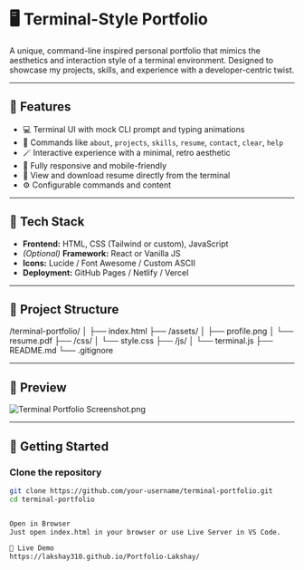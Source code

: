 # 🖥️ Terminal-Style Portfolio

A unique, command-line inspired personal portfolio that mimics the aesthetics and interaction style of a terminal environment. Designed to showcase my projects, skills, and experience with a developer-centric twist.

---

## 🎯 Features

- 💻 Terminal UI with mock CLI prompt and typing animations
- 🧠 Commands like `about`, `projects`, `skills`, `resume`, `contact`, `clear`, `help`
- 🪄 Interactive experience with a minimal, retro aesthetic
- 📱 Fully responsive and mobile-friendly
- 🔗 View and download resume directly from the terminal
- ⚙️ Configurable commands and content

---

## 🧰 Tech Stack

- **Frontend:** HTML, CSS (Tailwind or custom), JavaScript
- *(Optional)* **Framework:** React or Vanilla JS
- **Icons:** Lucide / Font Awesome / Custom ASCII
- **Deployment:** GitHub Pages / Netlify / Vercel

---

## 📁 Project Structure

/terminal-portfolio/
│
├── index.html
├── /assets/
│ ├── profile.png
│ └── resume.pdf
├── /css/
│ └── style.css
├── /js/
│ └── terminal.js
├── README.md
└── .gitignore


---

## 📸 Preview

![Terminal Portfolio Screenshot.png](assets/preview.png)

---

## 🚀 Getting Started

### Clone the repository

```bash
git clone https://github.com/your-username/terminal-portfolio.git
cd terminal-portfolio


Open in Browser
Just open index.html in your browser or use Live Server in VS Code.

🔗 Live Demo
https://lakshay310.github.io/Portfolio-Lakshay/
